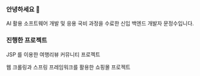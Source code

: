 ### 안녕하세요 👋
AI 활용 소프트웨어 개발 및 응용 국비 과정을 수료한 신입 백엔드 개발자 문정수입니다.

### 진행한 프로젝트

JSP 를 이용한 여행리뷰 커뮤니티 프로젝트

웹 크롤링과 스프링 프레임워크를 활용한 쇼핑몰 프로젝트



<!--
**j38317/j38317** is a ✨ _special_ ✨ repository because its `README.md` (this file) appears on your GitHub profile.

Here are some ideas to get you started:

- 🔭 I’m currently working on ...
- 🌱 I’m currently learning ...
- 👯 I’m looking to collaborate on ...
- 🤔 I’m looking for help with ...
- 💬 Ask me about ...
- 📫 How to reach me: ...
- 😄 Pronouns: ...
- ⚡ Fun fact: ...
-->
